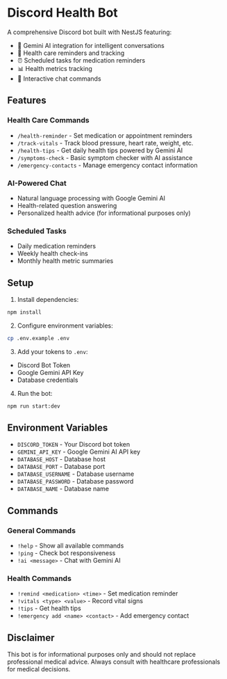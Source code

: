 # Discord Health Bot

A comprehensive Discord bot built with NestJS featuring:
- 🤖 Gemini AI integration for intelligent conversations
- 🏥 Health care reminders and tracking
- ⏰ Scheduled tasks for medication reminders
- 📊 Health metrics tracking
- 💬 Interactive chat commands

## Features

### Health Care Commands
- `/health-reminder` - Set medication or appointment reminders
- `/track-vitals` - Track blood pressure, heart rate, weight, etc.
- `/health-tips` - Get daily health tips powered by Gemini AI
- `/symptoms-check` - Basic symptom checker with AI assistance
- `/emergency-contacts` - Manage emergency contact information

### AI-Powered Chat
- Natural language processing with Google Gemini AI
- Health-related question answering
- Personalized health advice (for informational purposes only)

### Scheduled Tasks
- Daily medication reminders
- Weekly health check-ins
- Monthly health metric summaries

## Setup

1. Install dependencies:
```bash
npm install
```

2. Configure environment variables:
```bash
cp .env.example .env
```

3. Add your tokens to `.env`:
- Discord Bot Token
- Google Gemini API Key
- Database credentials

4. Run the bot:
```bash
npm run start:dev
```

## Environment Variables

- `DISCORD_TOKEN` - Your Discord bot token
- `GEMINI_API_KEY` - Google Gemini AI API key
- `DATABASE_HOST` - Database host
- `DATABASE_PORT` - Database port
- `DATABASE_USERNAME` - Database username
- `DATABASE_PASSWORD` - Database password
- `DATABASE_NAME` - Database name

## Commands

### General Commands
- `!help` - Show all available commands
- `!ping` - Check bot responsiveness
- `!ai <message>` - Chat with Gemini AI

### Health Commands
- `!remind <medication> <time>` - Set medication reminder
- `!vitals <type> <value>` - Record vital signs
- `!tips` - Get health tips
- `!emergency add <name> <contact>` - Add emergency contact

## Disclaimer

This bot is for informational purposes only and should not replace professional medical advice. Always consult with healthcare professionals for medical decisions.
